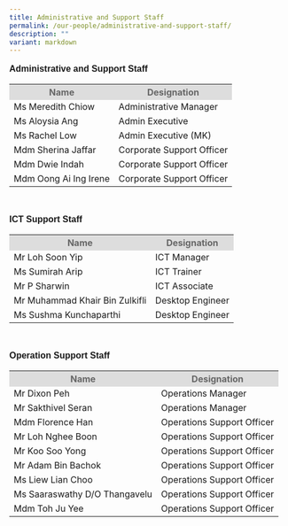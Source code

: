 ```yaml
---
title: Administrative and Support Staff
permalink: /our-people/administrative-and-support-staff/
description: ""
variant: markdown
---
```

<p style="line-height:1.3; font-size:16px; font-family:Arial; text-align:justify;"><b>Administrative and Support Staff</b></p>
<table style="width: 580px">
    <tbody><tr>
        <th style="background-color:#DDD; color:#666;">Name</th>
        <th style="background-color:#DDD; color:#666;">Designation</th>
    </tr>
    <tr><td>Ms Meredith Chiow</td><td>Administrative Manager</td></tr>
    <tr><td>Ms Aloysia Ang</td><td>Admin Executive</td></tr>
    <tr><td>Ms Rachel Low</td><td>Admin Executive (MK)</td></tr>
    <tr><td>Mdm Sherina Jaffar</td><td>Corporate Support Officer</td></tr>
    <tr><td>Mdm Dwie Indah</td><td>Corporate Support Officer</td></tr>
    <tr><td>Mdm Oong Ai Ing Irene</td><td>Corporate Support Officer</td></tr>
</tbody></table>

<br>

<p style="line-height:1.3; font-size:16px; font-family:Arial; text-align:justify;"><b>ICT Support Staff</b></p>
<table style="width: 580px">
    <tbody><tr>
        <th style="background-color:#DDD; color:#666;">Name</th>
        <th style="background-color:#DDD; color:#666;">Designation</th>
    </tr>
    <tr><td>Mr Loh Soon Yip</td><td>ICT Manager</td></tr>
    <tr><td>Ms Sumirah Arip</td><td>ICT Trainer</td></tr>
    <tr><td>Mr P Sharwin</td><td>ICT Associate</td></tr>
    <tr><td>Mr Muhammad Khair Bin Zulkifli</td><td>Desktop Engineer</td></tr>
    <tr><td>Ms Sushma Kunchaparthi</td><td>Desktop Engineer</td></tr>
</tbody></table>

<br>

<p style="line-height:1.3; font-size:16px; font-family:Arial; text-align:justify;"><b>Operation Support Staff</b></p>
<table style="width: 580px">
    <tbody><tr>
        <th style="background-color:#DDD; color:#666;">Name</th>
        <th style="background-color:#DDD; color:#666;">Designation</th>
    </tr>
    <tr><td>Mr Dixon Peh</td><td>Operations Manager</td></tr>
    <tr><td>Mr Sakthivel Seran</td><td>Operations Manager</td></tr>
    <tr><td>Mdm Florence Han</td><td>Operations Support Officer</td></tr>
    <tr><td>Mr Loh Nghee Boon</td><td>Operations Support Officer</td></tr>
    <tr><td>Mr Koo Soo Yong</td><td>Operations Support Officer</td></tr>
    <tr><td>Mr Adam Bin Bachok</td><td>Operations Support Officer</td></tr>
    <tr><td>Ms Liew Lian Choo</td><td>Operations Support Officer</td></tr>
    <tr><td>Ms Saaraswathy D/O Thangavelu</td><td>Operations Support Officer</td></tr>
    <tr><td>Mdm Toh Ju Yee</td><td>Operations Support Officer</td></tr>
</tbody></table>
